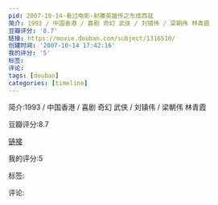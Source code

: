```yaml
---
pid: 2007-10-14-看过电影-射雕英雄传之东成西就
简介: 1993 / 中国香港 / 喜剧 奇幻 武侠 / 刘镇伟 / 梁朝伟 林青霞
豆瓣评分: '8.7'
链接: https://movie.douban.com/subject/1316510/
创建时间: '2007-10-14 17:42:16'
我的评分: '5'
标签:
评论:
tags: [douban]
categories: [timeline]
---
```

简介:1993 / 中国香港 / 喜剧 奇幻 武侠 / 刘镇伟 / 梁朝伟 林青霞

豆瓣评分:8.7

[链接](https://movie.douban.com/subject/1316510/)

我的评分:5

标签:

评论:

